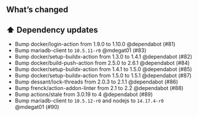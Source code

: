 ## What’s changed
## ⬆️ Dependency updates

- Bump docker/login-action from 1.9.0 to 1.10.0 @dependabot (#81)
- Bump mariadb-client to `10.5.11-r0` @mdegat01 (#83)
- Bump docker/setup-buildx-action from 1.3.0 to 1.4.1 @dependabot (#82)
- Bump docker/build-push-action from 2.5.0 to 2.6.1 @dependabot (#84)
- Bump docker/setup-buildx-action from 1.4.1 to 1.5.0 @dependabot (#85)
- Bump docker/setup-buildx-action from 1.5.0 to 1.5.1 @dependabot (#87)
- Bump dessant/lock-threads from 2.0.3 to 2.1.1 @dependabot (#86)
- Bump frenck/action-addon-linter from 2.1 to 2.2 @dependabot (#88)
- Bump actions/stale from 3.0.19 to 4 @dependabot (#89)
- Bump mariadb-client to `10.5.12-r0` and nodejs to `14.17.4-r0` @mdegat01 (#90)
